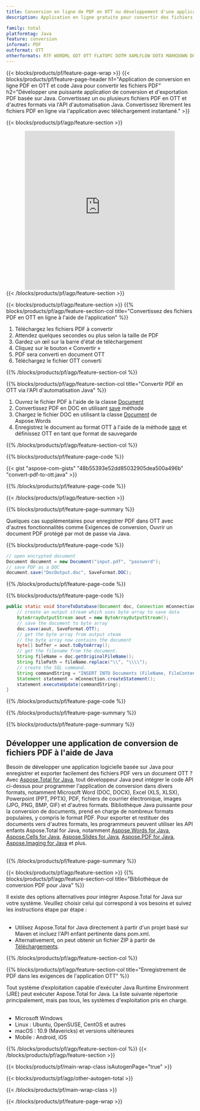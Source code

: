 ```yaml
---
title: Conversion en ligne de PDF en OTT ou développement d'une application basée sur Java pour convertir des fichiers PDF
description: Application en ligne gratuite pour convertir des fichiers PDF en OTT. Code de bibliothèque de conversion Java pour les documents PDF. 

family: total
platformtag: Java
feature: conversion
informat: PDF
outformat: OTT
otherformats: RTF WORDML ODT OTT FLATOPC DOTM XAMLFLOW DOTX MARKDOWN DOT MHTML PS
---
```

{{< blocks/products/pf/feature-page-wrap >}}
{{< blocks/products/pf/feature-page-header h1="Application de conversion en ligne PDF en OTT et code Java pour convertir les fichiers PDF" h2="Développer une puissante application de conversion et d'exportation PDF basée sur Java. Convertissez un ou plusieurs fichiers PDF en OTT et d'autres formats via l'API d'automatisation Java. Convertissez librement les fichiers PDF en ligne via l'application avec téléchargement instantané." >}}


{{< blocks/products/pf/agp/feature-section >}}

<div class="container-fluid agp-content bg-white aboutfile box-1 vh100 section nopbtm">
<div class=container>
<div class=row>
<div class="demobox tc col-md-12 padding-0" align="center">

<iframe title="Application de conversion en ligne gratuite PDF vers OTT" style="border: none; height: 426px;" scrolling="no" src="https://total-conversion-app-65z5r2lp.k8s.dynabic.com/?to=ott&from=pdf" id="child-iframe" width="80%"></iframe>

</div></div>
</div></div>
{{< /blocks/products/pf/agp/feature-section >}}


{{< blocks/products/pf/agp/feature-section >}}
{{% blocks/products/pf/agp/feature-section-col title="Convertissez des fichiers PDF en OTT en ligne à l'aide de l'application" %}}

1. Téléchargez les fichiers PDF à convertir
1. Attendez quelques secondes ou plus selon la taille de PDF
1. Gardez un œil sur la barre d'état de téléchargement
1. Cliquez sur le bouton « Convertir »
1. PDF sera converti en document OTT
1. Téléchargez le fichier OTT converti

{{% /blocks/products/pf/agp/feature-section-col %}}

{{% blocks/products/pf/agp/feature-section-col title="Convertir PDF en OTT via l'API d'automatisation Java" %}}


1. Ouvrez le fichier PDF à l'aide de la classe [Document](https://reference.aspose.com/pdf/java/com.aspose.pdf/Document)
2. Convertissez PDF en DOC en utilisant [save](https://reference.aspose.com/pdf/java/com.aspose.pdf/Document#save-java.lang.String-com.aspose.pdf.SaveOptions- ) méthode
3. Chargez le fichier DOC en utilisant la classe [Document](https://reference.aspose.com/words/java/com.aspose.words/Document) de Aspose.Words
4. Enregistrez le document au format OTT à l'aide de la méthode [save](https://reference.aspose.com/words/java/com.aspose.words/Document#save(java.lang.String,int)) et définissez OTT en tant que format de sauvegarde



{{% /blocks/products/pf/agp/feature-section-col %}}

{{% blocks/products/pf/feature-page-code %}}
{{< gist "aspose-com-gists" "48b55393e52dd85032905dea500a496b" "convert-pdf-to-ott.java" >}}
{{% /blocks/products/pf/feature-page-code %}}

{{< /blocks/products/pf/agp/feature-section >}}

{{% blocks/products/pf/feature-page-summary %}}

Quelques cas supplémentaires pour enregistrer PDF dans OTT avec d'autres fonctionnalités comme Exigences de conversion, Ouvrir un document PDF protégé par mot de passe via Java.

{{% blocks/products/pf/feature-page-code %}}


```cs
// open encrypted document
Document document = new Document("input.pdf", "password");
// save PDF as a DOC 
document.save("DocOutput.doc", SaveFormat.DOC);
```


{{% /blocks/products/pf/feature-page-code %}}
{{% blocks/products/pf/feature-page-code %}}


```java
public static void StoreToDatabase(Document doc, Connection mConnection) throws Exception {
    // create an output stream which uses byte array to save data
    ByteArrayOutputStream aout = new ByteArrayOutputStream();
    // save the document to byte array
    doc.save(aout, SaveFormat.OTT);
    // get the byte array from output steam
    // the byte array now contains the document
    byte[] buffer = aout.toByteArray();
    // get the filename from the document.
    String fileName = doc.getOriginalFileName();
    String filePath = fileName.replace("\\", "\\\\");
    // create the SQL command.
    String commandString = "INSERT INTO Documents (FileName, FileContent) VALUES('" + filePath + "', '" + buffer + "')";
    Statement statement = mConnection.createStatement();
    statement.executeUpdate(commandString);
}  
```


{{% /blocks/products/pf/feature-page-code %}}


{{% /blocks/products/pf/feature-page-summary %}}

{{% blocks/products/pf/feature-page-summary %}}

<h2>Développer une application de conversion de fichiers PDF à l'aide de Java</h2>

Besoin de développer une application logicielle basée sur Java pour enregistrer et exporter facilement des fichiers PDF vers un document OTT ? Avec [Aspose.Total for Java](https://products.aspose.com/total/fr/java/), tout développeur Java peut intégrer le code API ci-dessus pour programmer l'application de conversion dans divers formats, notamment Microsoft Word (DOC, DOCX), Excel (XLS, XLSX), Powerpoint (PPT, PPTX), PDF, fichiers de courrier électronique, images (JPG, PNG, BMP, GIF) et d'autres formats. Bibliothèque Java puissante pour la conversion de documents, prend en charge de nombreux formats populaires, y compris le format PDF. Pour exporter et restituer des documents vers d'autres formats, les programmeurs peuvent utiliser les API enfants Aspose.Total for Java, notamment [Aspose.Words for Java](https://products.aspose.com/words/fr/java/), [Aspose.Cells for Java](https://products.aspose.com/cells/fr/java/), [Aspose.Slides for Java](https://products.aspose.com/slides/fr/java/), [Aspose.PDF for Java](https://products.aspose.com/pdf/fr/java/), [Aspose.Imaging for Java](https://products.aspose.com/imaging/fr/java/) et plus.<br /><br />

{{% /blocks/products/pf/feature-page-summary %}}

{{< blocks/products/pf/agp/feature-section >}}
{{% blocks/products/pf/agp/feature-section-col title="Bibliothèque de conversion PDF pour Java" %}}

Il existe des options alternatives pour intégrer Aspose.Total for Java sur votre système. Veuillez choisir celui qui correspond à vos besoins et suivez les instructions étape par étape :<br /><br />

- Utilisez Aspose.Total for Java directement à partir d'un projet basé sur Maven et incluez l'API enfant pertinente dans pom.xml.
- Alternativement, on peut obtenir un fichier ZIP à partir de [Téléchargements](https://releases.aspose.com/total/java).

{{% /blocks/products/pf/agp/feature-section-col %}}

{{% blocks/products/pf/agp/feature-section-col title="Enregistrement de PDF dans les exigences de l'application OTT" %}}

Tout système d’exploitation capable d’exécuter Java Runtime Environment (JRE) peut exécuter Aspose.Total for Java. La liste suivante répertorie principalement, mais pas tous, les systèmes d'exploitation pris en charge. <br /><br />
- Microsoft Windows
- Linux : Ubuntu, OpenSUSE, CentOS et autres
- macOS : 10.9 (Mavericks) et versions ultérieures
- Mobile : Android, iOS

{{% /blocks/products/pf/agp/feature-section-col %}}
{{< /blocks/products/pf/agp/feature-section >}}

{{< blocks/products/pf/main-wrap-class isAutogenPage="true" >}}

{{< blocks/products/pf/agp/other-autogen-total >}}

{{< /blocks/products/pf/main-wrap-class >}}

{{< /blocks/products/pf/feature-page-wrap >}}